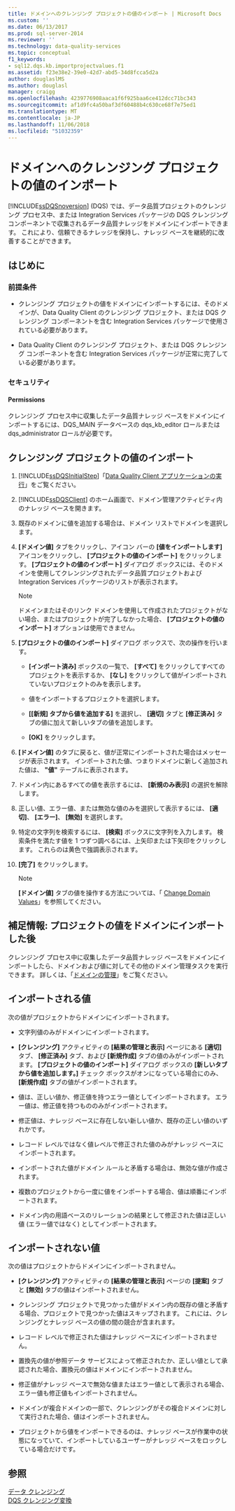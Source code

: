 ```yaml
---
title: ドメインへのクレンジング プロジェクトの値のインポート | Microsoft Docs
ms.custom: ''
ms.date: 06/13/2017
ms.prod: sql-server-2014
ms.reviewer: ''
ms.technology: data-quality-services
ms.topic: conceptual
f1_keywords:
- sql12.dqs.kb.importprojectvalues.f1
ms.assetid: f23e38e2-39e0-42d7-abd5-34d8fcca5d2a
author: douglaslMS
ms.author: douglasl
manager: craigg
ms.openlocfilehash: 4239776908aaca1f6f925baa6ce412dcc71bc343
ms.sourcegitcommit: af1d9fc4a50baf3df60488b4c630ce68f7e75ed1
ms.translationtype: MT
ms.contentlocale: ja-JP
ms.lasthandoff: 11/06/2018
ms.locfileid: "51032359"
---
```

# <a name="import-cleansing-project-values-into-a-domain"></a>ドメインへのクレンジング プロジェクトの値のインポート
  [!INCLUDE[ssDQSnoversion](../includes/ssdqsnoversion-md.md)] (DQS) では、データ品質プロジェクトのクレンジング プロセス中、または Integration Services パッケージの DQS クレンジング コンポーネントで収集されるデータ品質ナレッジをドメインにインポートできます。 これにより、信頼できるナレッジを保持し、ナレッジ ベースを継続的に改善することができます。  
  
##  <a name="BeforeYouBegin"></a> はじめに  
  
###  <a name="Prerequisites"></a> 前提条件  
  
-   クレンジング プロジェクトの値をドメインにインポートするには、そのドメインが、Data Quality Client のクレンジング プロジェクト、または DQS クレンジング コンポーネントを含む Integration Services パッケージで使用されている必要があります。  
  
-   Data Quality Client のクレンジング プロジェクト、または DQS クレンジング コンポーネントを含む Integration Services パッケージが正常に完了している必要があります。  
  
###  <a name="Security"></a> セキュリティ  
  
####  <a name="Permissions"></a> Permissions  
 クレンジング プロセス中に収集したデータ品質ナレッジ ベースをドメインにインポートするには、DQS_MAIN データベースの dqs_kb_editor ロールまたは dqs_administrator ロールが必要です。  
  
##  <a name="Import"></a> クレンジング プロジェクトの値のインポート  
  
1.  [!INCLUDE[ssDQSInitialStep](../includes/ssdqsinitialstep-md.md)]「[Data Quality Client アプリケーションの実行](../../2014/data-quality-services/run-the-data-quality-client-application.md)」をご覧ください。  
  
2.  [!INCLUDE[ssDQSClient](../includes/ssdqsclient-md.md)] のホーム画面で、ドメイン管理アクティビティ内のナレッジ ベースを開きます。  
  
3.  既存のドメインに値を追加する場合は、ドメイン リストでドメインを選択します。  
  
4.  **[ドメイン値]** タブをクリックし、アイコン バーの **[値をインポートします]** アイコンをクリックし、 **[プロジェクトの値のインポート]** をクリックします。 **[プロジェクトの値のインポート]** ダイアログ ボックスには、そのドメインを使用してクレンジングされたデータ品質プロジェクトおよび Integration Services パッケージのリストが表示されます。  
  
    > [!NOTE]  
    >  ドメインまたはそのリンク ドメインを使用して作成されたプロジェクトがない場合、またはプロジェクトが完了しなかった場合、 **[プロジェクトの値のインポート]** オプションは使用できません。  
  
5.  **[プロジェクトの値のインポート]** ダイアログ ボックスで、次の操作を行います。  
  
    -   **[インポート済み]** ボックスの一覧で、 **[すべて]** をクリックしてすべてのプロジェクトを表示するか、 **[なし]** をクリックして値がインポートされていないプロジェクトのみを表示します。  
  
    -   値をインポートするプロジェクトを選択します。  
  
    -   **[[新規] タブから値を追加する]** を選択し、 **[適切]** タブと **[修正済み]** タブの値に加えて新しいタブの値を追加します。  
  
    -   **[OK]** をクリックします。  
  
6.  **[ドメイン値]** のタブに戻ると、値が正常にインポートされた場合はメッセージが表示されます。 インポートされた値、つまりドメインに新しく追加された値は、 **"値"** テーブルに表示されます。  
  
7.  ドメイン内にあるすべての値を表示するには、 **[新規のみ表示]** の選択を解除します。  
  
8.  正しい値、エラー値、または無効な値のみを選択して表示するには、 **[適切]**、 **[エラー]**、 **[無効]** を選択します。  
  
9. 特定の文字列を検索するには、 **[検索]** ボックスに文字列を入力します。 検索条件を満たす値を 1 つずつ調べるには、上矢印または下矢印をクリックします。 これらのは黄色で強調表示されます。  
  
10. **[完了]** をクリックします。  
  
    > [!NOTE]  
    >  **[ドメイン値]** タブの値を操作する方法については、「 [Change Domain Values](../../2014/data-quality-services/change-domain-values.md)」を参照してください。  
  
##  <a name="FollowUp"></a> 補足情報: プロジェクトの値をドメインにインポートした後  
 クレンジング プロセス中に収集したデータ品質ナレッジ ベースをドメインにインポートしたら、ドメインおよび値に対してその他のドメイン管理タスクを実行できます。 詳しくは、「[ドメインの管理](../../2014/data-quality-services/managing-a-domain.md)」をご覧ください。  
  
##  <a name="Values"></a> インポートされる値  
 次の値がプロジェクトからドメインにインポートされます。  
  
-   文字列値のみがドメインにインポートされます。  
  
-   **[クレンジング]** アクティビティの **[結果の管理と表示]** ページにある **[適切]** タブ、 **[修正済み]** タブ、および **[新規作成]** タブの値のみがインポートされます。 **[プロジェクトの値のインポート]** ダイアログ ボックスの **[新しいタブから値を追加します。]** チェック ボックスがオンになっている場合にのみ、 **[新規作成]** タブの値がインポートされます。  
  
-   値は、正しい値か、修正値を持つエラー値としてインポートされます。 エラー値は、修正値を持つもののみがインポートされます。  
  
-   修正値は、ナレッジ ベースに存在しない新しい値か、既存の正しい値のいずれかです。  
  
-   レコード レベルではなく値レベルで修正された値のみがナレッジ ベースにインポートされます。  
  
-   インポートされた値がドメイン ルールと矛盾する場合は、無効な値が作成されます。  
  
-   複数のプロジェクトから一度に値をインポートする場合、値は順番にインポートされます。  
  
-   ドメイン内の用語ベースのリレーションの結果として修正された値は正しい値 (エラー値ではなく) としてインポートされます。  
  
##  <a name="ValuesNot"></a> インポートされない値  
 次の値はプロジェクトからドメインにインポートされません。  
  
-   **[クレンジング]** アクティビティの **[結果の管理と表示]** ページの **[提案]** タブと **[無効]** タブの値はインポートされません。  
  
-   クレンジング プロジェクトで見つかった値がドメイン内の既存の値と矛盾する場合、プロジェクトで見つかった値はスキップされます。 これには、クレンジングとナレッジ ベースの値の間の競合が含まれます。  
  
-   レコード レベルで修正された値はナレッジ ベースにインポートされません。  
  
-   置換先の値が参照データ サービスによって修正されたか、正しい値として承認された場合、置換元の値はドメインにインポートされません。  
  
-   修正値がナレッジ ベースで無効な値またはエラー値として表示される場合、エラー値も修正値もインポートされません。  
  
-   ドメインが複合ドメインの一部で、クレンジングがその複合ドメインに対して実行された場合、値はインポートされません。  
  
-   プロジェクトから値をインポートできるのは、ナレッジ ベースが作業中の状態になっていて、インポートしているユーザーがナレッジ ベースをロックしている場合だけです。  
  
## <a name="see-also"></a>参照  
 [データ クレンジング](../../2014/data-quality-services/data-cleansing.md)   
 [DQS クレンジング変換](../integration-services/data-flow/transformations/dqs-cleansing-transformation.md)  
  
  

